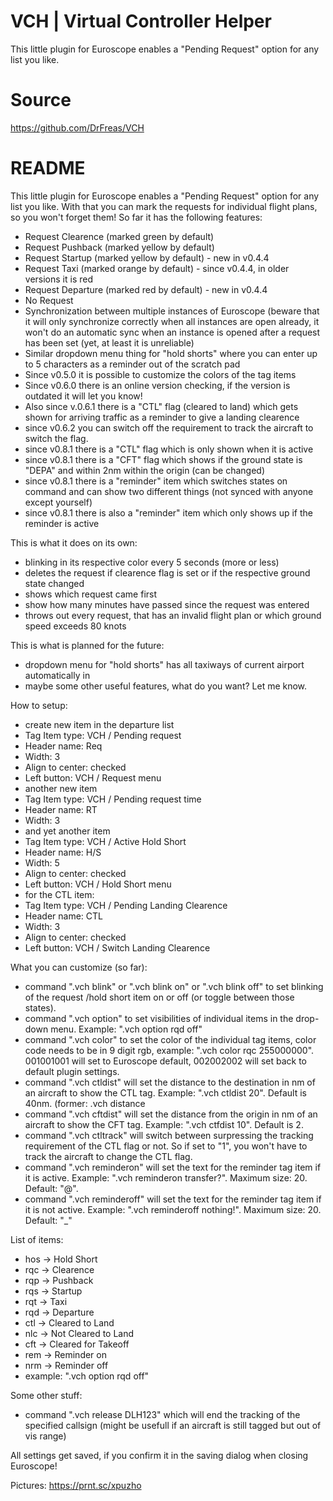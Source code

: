 # VCH | Virtual Controller Helper

This little plugin for Euroscope enables a "Pending Request" option for any list you like.

# Source

https://github.com/DrFreas/VCH

# README

This little plugin for Euroscope enables a "Pending Request" option for any list you like.
With that you can mark the requests for individual flight plans, so you won't forget them!
So far it has the following features:
- Request Clearence (marked green by default)
- Request Pushback (marked yellow by default)
- Request Startup (marked yellow by default) - new in v0.4.4
- Request Taxi (marked orange by default) - since v0.4.4, in older versions it is red
- Request Departure (marked red by default) - new in v0.4.4
- No Request
- Synchronization between multiple instances of Euroscope (beware that it will only synchronize correctly when all instances are open already, it won't do an automatic sync when an instance is opened after a request has been set (yet, at least it is unreliable)
- Similar dropdown menu thing for "hold shorts" where you can enter up to 5 characters as a reminder out of the scratch pad
- Since v0.5.0 it is possible to customize the colors of the tag items
- Since v0.6.0 there is an online version checking, if the version is outdated it will let you know!
- Also since v.0.6.1 there is a "CTL" flag (cleared to land) which gets shown for arriving traffic as a reminder to give a landing clearence
- since v0.6.2 you can switch off the requirement to track the aircraft to switch the flag.
- since v0.8.1 there is a "CTL" flag which is only shown when it is active
- since v0.8.1 there is a "CFT" flag which shows if the ground state is "DEPA" and within 2nm within the origin (can be changed)
- since v0.8.1 there is a "reminder" item which switches states on command and can show two different things (not synced with anyone except yourself)
- since v0.8.1 there is also a "reminder" item which only shows up if the reminder is active

This is what it does on its own:
- blinking in its respective color every 5 seconds (more or less)
- deletes the request if clearence flag is set or if the respective ground state changed
- shows which request came first
- show how many minutes have passed since the request was entered
- throws out every request, that has an invalid flight plan or which ground speed exceeds 80 knots

This is what is planned for the future:
- dropdown menu for "hold shorts" has all taxiways of current airport automatically in
- maybe some other useful features, what do you want? Let me know.

How to setup:
- create new item in the departure list
- Tag Item type: VCH / Pending request
- Header name: Req
- Width: 3
- Align to center: checked
- Left button: VCH / Request menu
- another new item
- Tag Item type: VCH / Pending request time
- Header name: RT
- Width: 3
- and yet another item
- Tag Item type: VCH / Active Hold Short
- Header name: H/S
- Width: 5
- Align to center: checked
- Left button: VCH / Hold Short menu
- for the CTL item:
- Tag Item type: VCH / Pending Landing Clearence
- Header name: CTL
- Width: 3
- Align to center: checked
- Left button: VCH / Switch Landing Clearence

What you can customize (so far):
- command ".vch blink" or ".vch blink on" or ".vch blink off" to set blinking of the request /hold short item on or off (or toggle between those states).
- command ".vch option" to set visibilities of individual items in the drop-down menu. Example: ".vch option rqd off"
- command ".vch color" to set the color of the individual tag items, color code needs to be in 9 digit rgb, example: ".vch color rqc 255000000". 001001001 will set to Euroscope default, 002002002 will set back to default plugin settings.
- command ".vch ctldist" will set the distance to the destination in nm of an aircraft to show the CTL tag. Example: ".vch ctldist 20". Default is 40nm. (former: .vch distance
- command ".vch cftdist" will set the distance from the origin in nm of an aircraft to show the CFT tag. Example: ".vch ctfdist 10". Default is 2.
- command ".vch ctltrack" will switch between surpressing the tracking requirement of the CTL flag or not. So if set to "1", you won't have to track the aircraft to change the CTL flag.
- command ".vch reminderon" will set the text for the reminder tag item if it is active. Example: ".vch reminderon transfer?". Maximum size: 20. Default: "@".
- command ".vch reminderoff" will set the text for the reminder tag item if it is not active. Example: ".vch reminderoff nothing!". Maximum size: 20. Default: "_"

List of items:
- hos -> Hold Short
- rqc -> Clearence
- rqp -> Pushback
- rqs -> Startup
- rqt -> Taxi
- rqd -> Departure
- ctl -> Cleared to Land
- nlc -> Not Cleared to Land
- cft -> Cleared for Takeoff
- rem -> Reminder on
- nrm -> Reminder off
- example: ".vch option rqd off"

Some other stuff:
- command ".vch release DLH123" which will end the tracking of the specified callsign (might be usefull if an aircraft is still tagged but out of vis range)

All settings get saved, if you confirm it in the saving dialog when closing Euroscope!

Pictures:
https://prnt.sc/xpuzho
